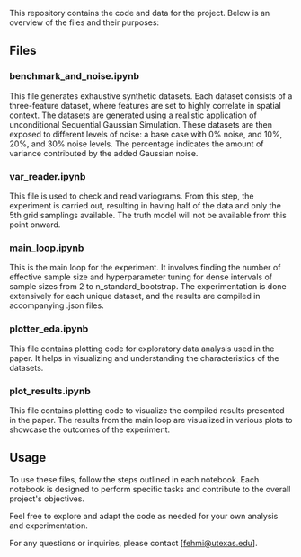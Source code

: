 This repository contains the code and data for the project. Below is an overview of the files and their purposes:

## Files

### benchmark_and_noise.ipynb

This file generates exhaustive synthetic datasets. Each dataset consists of a three-feature dataset, where features are set to highly correlate in spatial context. The datasets are generated using a realistic application of unconditional Sequential Gaussian Simulation. These datasets are then exposed to different levels of noise: a base case with 0% noise, and 10%, 20%, and 30% noise levels. The percentage indicates the amount of variance contributed by the added Gaussian noise.

### var_reader.ipynb

This file is used to check and read variograms. From this step, the experiment is carried out, resulting in having half of the data and only the 5th grid samplings available. The truth model will not be available from this point onward.

### main_loop.ipynb

This is the main loop for the experiment. It involves finding the number of effective sample size and hyperparameter tuning for dense intervals of sample sizes from 2 to n_standard_bootstrap. The experimentation is done extensively for each unique dataset, and the results are compiled in accompanying .json files.

### plotter_eda.ipynb

This file contains plotting code for exploratory data analysis used in the paper. It helps in visualizing and understanding the characteristics of the datasets.

### plot_results.ipynb

This file contains plotting code to visualize the compiled results presented in the paper. The results from the main loop are visualized in various plots to showcase the outcomes of the experiment.

## Usage

To use these files, follow the steps outlined in each notebook. Each notebook is designed to perform specific tasks and contribute to the overall project's objectives.

Feel free to explore and adapt the code as needed for your own analysis and experimentation.

For any questions or inquiries, please contact [fehmi@utexas.edu].


